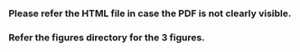 ### Please refer the HTML file in case the PDF is not clearly visible.

### Refer the figures directory for the 3 figures.
